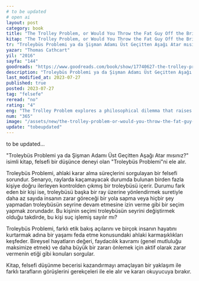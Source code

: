 ```yaml
---
# to be updated
# open ai
layout: post
category: book
title: "The Trolley Problem, or Would You Throw the Fat Guy Off the Bridge? | Thomas Cathcart (Kitap)"
kitap: "The Trolley Problem, or Would You Throw the Fat Guy Off the Bridge?: A Philosophical Conundrum"
tr: "Troleybüs Problemi ya da Şişman Adamı Üst Geçitten Aşağı Atar mısınız?: Felsefi Bir Muamma"
yazar: "Thomas Cathcart"
yil: "2016"
sayfa: "144"
goodreads: "https://www.goodreads.com/book/show/17740627-the-trolley-problem-or-would-you-throw-the-fat-guy-off-the-bridge"
description: "Troleybüs Problemi ya da Şişman Adamı Üst Geçitten Aşağı Atar mısınız? isimli kitap, felsefi bir düşünce deneyi olan Troleybüs Problemi'ni ele alır."
last_modified_at: 2023-07-27
published: true
posted: 2023-07-27
tag: "felsefe"
reread: "no"
rating: "4"
eng: "The Trolley Problem explores a philosophical dilemma that raises questions about moral decision-making."
num: "365"
image: "/assets/new/the-trolley-problem-or-would-you-throw-the-fat-guy-off-the-bridge.jpg"
update: "tobeupdated"
---
```


to be updated...

"Troleybüs Problemi ya da Şişman Adamı Üst Geçitten Aşağı Atar mısınız?" isimli kitap, felsefi bir düşünce deneyi olan "Troleybüs Problemi"ni ele alır.

Troleybüs Problemi, ahlaki karar alma süreçlerini sorgulayan bir felsefi sorundur. Senaryo, raylarda kaçamayacak durumda bulunan birden fazla kişiye doğru ilerleyen kontrolden çıkmış bir troleybüsü içerir. Durumu fark eden bir kişi ise, troleybüsü başka bir ray üzerine yönlendirmek suretiyle daha az sayıda insanın zarar göreceği bir yola sapma veya hiçbir şey yapmadan troleybüsün seyrine devam etmesine izin verme gibi bir seçim yapmak zorundadır. Bu kişinin seçimi troleybüsün seyrini değiştirmek olduğu takdirde, bu kişi suç işlemiş sayılır mı?

Troleybüs Problemi, farklı etik bakış açılarını ve birçok insanın hayatını kurtarmak adına bir yaşamı feda etme konusundaki ahlaki karmaşıklıkları keşfeder. Bireysel hayatların değeri, faydacılık kavramı (genel mutluluğu maksimize etmek) ve daha büyük bir zararı önlemek için aktif olarak zarar vermenin etiği gibi konuları sorgular.

Kitap, felsefi düşünme becerisi kazandırmayı amaçlayan bir yaklaşım ile farklı tarafların görüşlerini gerekçeleri ile ele alır ve kararı okuyucuya bırakır.
